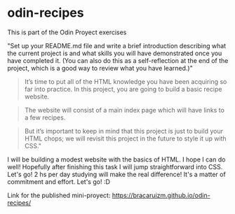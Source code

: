 # odin-recipes
This is part of the Odin Proyect exercises

"Set up your README.md file and write a brief introduction describing what the current project is and what skills you will have demonstrated once you have completed it. (You can also do this as a self-reflection at the end of the project, which is a good way to review what you have learned.)"


>It’s time to put all of the HTML knowledge you have been acquiring so far into practice. In this project, you are going to build a basic recipe website.

>The website will consist of a main index page which will have links to a few recipes. 

>But it’s important to keep in mind that this project is just to build your HTML chops; we will revisit this project in the future to style it up with CSS."

I will be building a modest website with the basics of HTML. I hope I can do well! Hopefully after finishing this task I will jump straightforward into CSS. Let's go! 2 hs per day studying will make the real difference! It's a matter of commitment and effort. Let's go! :D

Link for the published mini-proyect:
https://bracaruizm.github.io/odin-recipes/